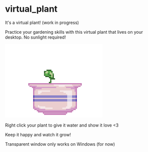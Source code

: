 # virtual_plant
 It's a virtual plant! (work in progress)

 Practice your gardening skills with this virtual plant that lives on your desktop. No sunlight required!

![happy_plant](https://github.com/juliacodessometimes/virtual_plant/blob/master/gifs/happy_0_5_.gif)

 Right click your plant to give it water and show it love <3

Keep it happy and watch it grow!


 Transparent window only works on Windows (for now)

